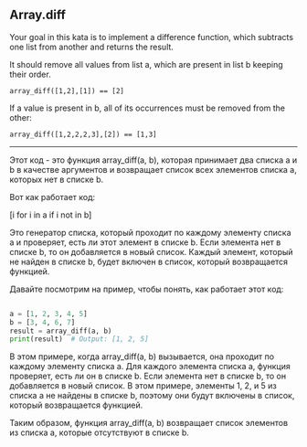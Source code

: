 ## Array.diff

Your goal in this kata is to implement a difference function, which subtracts one list from another and returns the result.

It should remove all values from list a, which are present in list b keeping their order.

```
array_diff([1,2],[1]) == [2]
```

If a value is present in b, all of its occurrences must be removed from the other:

```
array_diff([1,2,2,2,3],[2]) == [1,3]
```

---

Этот код - это функция array_diff(a, b), которая принимает два списка a и b в качестве аргументов и возвращает список всех элементов списка a, которых нет в списке b.

Вот как работает код:

[i for i in a if i not in b]

Это генератор списка, который проходит по каждому элементу списка a и проверяет, есть ли этот элемент в списке b. Если элемента нет в списке b, то он добавляется в новый список. Каждый элемент, который не найден в списке b, будет включен в список, который возвращается функцией.

Давайте посмотрим на пример, чтобы понять, как работает этот код:

```python

a = [1, 2, 3, 4, 5]
b = [3, 4, 6, 7]
result = array_diff(a, b)
print(result)  # Output: [1, 2, 5]
```

В этом примере, когда array_diff(a, b) вызывается, она проходит по каждому элементу списка a. Для каждого элемента списка a, функция проверяет, есть ли он в списке b. Если элемента нет в списке b, то он добавляется в новый список. В этом примере, элементы 1, 2, и 5 из списка a не найдены в списке b, поэтому они будут включены в список, который возвращается функцией.

Таким образом, функция array_diff(a, b) возвращает список элементов из списка a, которые отсутствуют в списке b.
